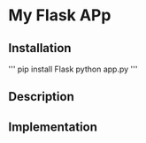 # My Flask APp

## Installation
'''
pip install Flask
python app.py
'''
## Description

## Implementation
